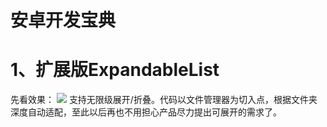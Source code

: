 # 安卓开发宝典
# 1、扩展版ExpandableList
先看效果：
![](http://bmob-cdn-9150.b0.upaiyun.com/2017/02/19/ffb6641040d1632a80c1e417595f2e8a.png)
支持无限级展开/折叠。代码以文件管理器为切入点，根据文件夹深度自动适配，至此以后再也不用担心产品尽力提出可展开的需求了。
